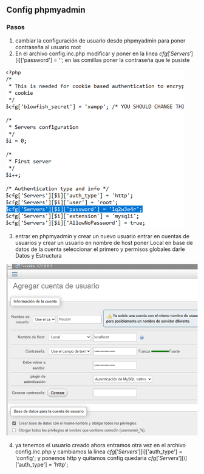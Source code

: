 ## Config phpmyadmin
### Pasos
1. cambiar la configuración de usuario desde phpmyadmin para poner contraseña al usuario root
2. En el archivo config.inc.php modificar y poner en la linea $cfg['Servers'][$i]['password'] = ''; en las comillas poner la contraseña que le pusiste

![](../Fotos/myadmin1.png)

3. entrar en phpmyadmin y crear un nuevo usuario entrar en cuentas de usuarios y crear un usuario en nombre de host poner Local en base de datos de la cuenta seleccionar el primero y permisos globales darle Datos y Estructura

![](../Fotos/myadmin2.png)

4. ya tenemos el usuario creado ahora entramos otra vez en el archivo config.inc.php y cambiamos la linea
$cfg['Servers'][$i]['auth_type'] = 'config'; y ponemos http y quitamos config quedaria $cfg['Servers'][$i]['auth_type'] = 'http';



